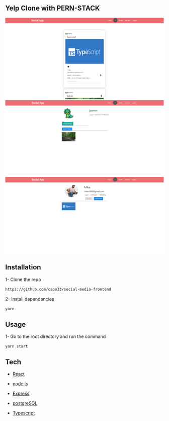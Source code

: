 ## Yelp Clone with PERN-STACK

![alt text](./social-media.png)
![alt text](./my-profile.png)
![alt text](./user-profile.png)

## Installation

1- Clone the repo

```bash
https://github.com/capo33/social-media-frontend
```

2- Install dependencies

```bash
yarn
```

## Usage

1- Go to the root directory and run the command

```
yarn start
```

## Tech

- [React]
- [node.js]
- [Express]
- [postgreSQL]
- [Typescript]

  [React]: https://react.dev/
  [node.js]: http://nodejs.org
  [express]: http://expressjs.com
  [postgreSQL]: https://www.postgresql.org/
  [Typescript]: https://www.typescriptlang.org/
